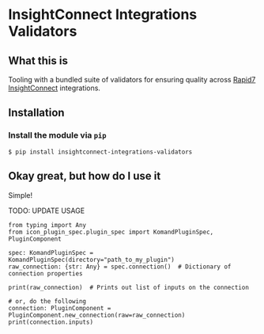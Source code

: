 
# InsightConnect Integrations Validators

## What this is

Tooling with a bundled suite of validators for
ensuring quality across
[Rapid7 InsightConnect](https://www.rapid7.com/products/insightconnect/) integrations.

## Installation

### Install the module via `pip`

```
$ pip install insightconnect-integrations-validators
```

## Okay great, but how do I use it

Simple!

TODO: UPDATE USAGE

```
from typing import Any
from icon_plugin_spec.plugin_spec import KomandPluginSpec, PluginComponent

spec: KomandPluginSpec = KomandPluginSpec(directory="path_to_my_plugin")
raw_connection: {str: Any} = spec.connection()  # Dictionary of connection properties

print(raw_connection)  # Prints out list of inputs on the connection

# or, do the following
connection: PluginComponent = PluginComponent.new_connection(raw=raw_connection)
print(connection.inputs)
```

